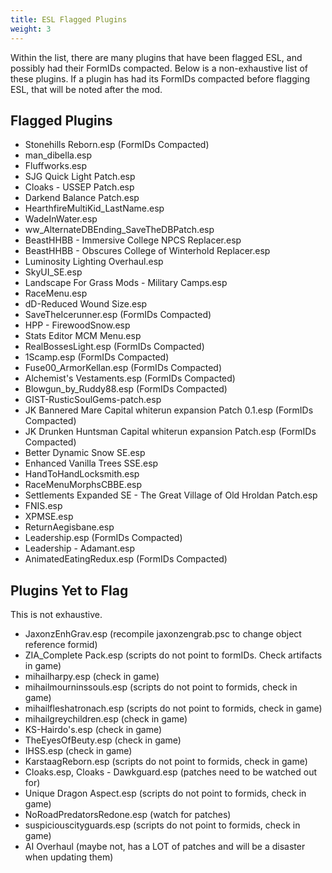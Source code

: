```yaml
---
title: ESL Flagged Plugins
weight: 3
---
```

Within the list, there are many plugins that have been flagged ESL, and possibly had their FormIDs compacted. Below is a non-exhaustive list of these plugins.
If a plugin has had its FormIDs compacted before flagging ESL, that will be noted after the mod.

## Flagged Plugins

- Stonehills Reborn.esp (FormIDs Compacted)
- man_dibella.esp
- Fluffworks.esp
- SJG Quick Light Patch.esp
- Cloaks - USSEP Patch.esp
- Darkend Balance Patch.esp
- HearthfireMultiKid_LastName.esp
- WadeInWater.esp
- ww_AlternateDBEnding_SaveTheDBPatch.esp
- BeastHHBB - Immersive College NPCS Replacer.esp
- BeastHHBB - Obscures College of Winterhold Replacer.esp
- Luminosity Lighting Overhaul.esp  
- SkyUI_SE.esp
- Landscape For Grass Mods - Military Camps.esp
- RaceMenu.esp
- dD-Reduced Wound Size.esp
- SaveTheIcerunner.esp (FormIDs Compacted)
- HPP - FirewoodSnow.esp
- Stats Editor MCM Menu.esp
- RealBossesLight.esp (FormIDs Compacted)
- 1Scamp.esp (FormIDs Compacted)
- Fuse00_ArmorKellan.esp (FormIDs Compacted)
- Alchemist's Vestaments.esp (FormIDs Compacted)
- Blowgun_by_Ruddy88.esp (FormIDs Compacted)
- GIST-RusticSoulGems-patch.esp
- JK Bannered Mare Capital whiterun expansion Patch 0.1.esp (FormIDs Compacted)
- JK Drunken Huntsman Capital whiterun expansion Patch.esp (FormIDs Compacted)
- Better Dynamic Snow SE.esp
- Enhanced Vanilla Trees SSE.esp
- HandToHandLocksmith.esp
- RaceMenuMorphsCBBE.esp
- Settlements Expanded SE - The Great Village of Old Hroldan Patch.esp
- FNIS.esp
- XPMSE.esp
- ReturnAegisbane.esp
- Leadership.esp (FormIDs Compacted)
- Leadership - Adamant.esp
- AnimatedEatingRedux.esp (FormIDs Compacted)

## Plugins Yet to Flag

This is not exhaustive.

- JaxonzEnhGrav.esp (recompile jaxonzengrab.psc to change object reference formid)
- ZIA_Complete Pack.esp (scripts do not point to formIDs. Check artifacts in game)
- mihailharpy.esp (check in game)
- mihailmourninssouls.esp (scripts do not point to formids, check in game)
- mihailfleshatronach.esp (scripts do not point to formids, check in game)
- mihailgreychildren.esp (check in game)
- KS-Hairdo's.esp (check in game)
- TheEyesOfBeuty.esp (check in game)
- IHSS.esp (check in game)
- KarstaagReborn.esp (scripts do not point to formids, check in game)
- Cloaks.esp, Cloaks - Dawkguard.esp (patches need to be watched out for)
- Unique Dragon Aspect.esp (scripts do not point to formids, check in game)
- NoRoadPredatorsRedone.esp (watch for patches)
- suspiciouscityguards.esp (scripts do not point to formids, check in game)
- AI Overhaul (maybe not, has a LOT of patches and will be a disaster when updating them)
